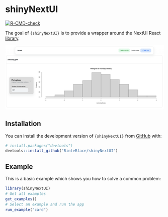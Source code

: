 
# shinyNextUI

<!-- badges: start -->
  [![R-CMD-check](https://github.com/RinteRface/shinyNextUI/actions/workflows/R-CMD-check.yaml/badge.svg)](https://github.com/RinteRface/shinyNextUI/actions/workflows/R-CMD-check.yaml)
  <!-- badges: end -->

The goal of `{shinyNextUI}` is to provide a wrapper around the
NextUI React [library](https://nextui.org/).

![](./man/figures/navbar.png)

## Installation

You can install the development version of `{shinyNextUI}` from [GitHub](https://github.com/) with:

``` r
# install.packages("devtools")
devtools::install_github("RinteRface/shinyNextUI")
```

## Example

This is a basic example which shows you how to solve a common problem:

``` r
library(shinyNextUI)
# Get all examples
get_examples()
# Select an example and run the app
run_example("card")
```

